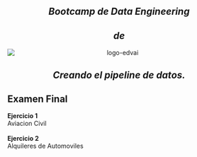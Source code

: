<div align="center">
<h2><em>Bootcamp de Data Engineering</em></h2>

<h2><em>de</em></h2><img style=" margin-left:auto;margin-right:auto;display:block;margin-top:10px;" 
img src="https://cdn.prod.website-files.com/61d5f00789a4ab4d52adcd5f/61f40048bdb455e078ad6cf8_Logotype.svg" loading="lazy" alt="logo-edvai" class="logo-image">


  <h2><em>Creando el pipeline de datos.</em></h2>
<div align="left">
<h2 class="cursos-h2">Examen Final</h2>
  <p class="cursos-paragraph"><strong>Ejercicio 1</strong><br>Aviacion Civil<br><br><strong>Ejercicio 2</strong><br>Alquileres de Automoviles<br><br>&zwj;</p>







